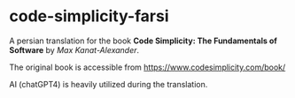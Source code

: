 # code-simplicity-farsi
A persian translation for the book **Code Simplicity: The Fundamentals of Software** by *Max Kanat-Alexander*.

The original book is accessible from https://www.codesimplicity.com/book/

AI (chatGPT4) is heavily utilized during the translation.
